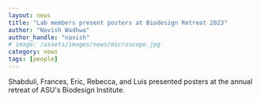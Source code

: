 ```yaml
---
layout: news
title: "Lab members present posters at Biodesign Retreat 2023"
author: "Navish Wadhwa"
author_handle: "navish"
# image: /assets/images/news/microscope.jpg
category: news
tags: [people]
---
```

Shabduli, Frances, Eric, Rebecca, and Luis presented posters at the annual retreat of ASU's Biodesign Institute. 